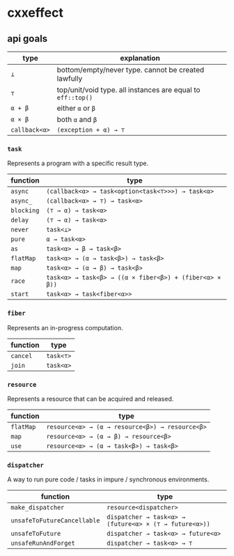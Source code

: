 # cxxeffect

## api goals

| type          | explanation                                                 |
|---------------|-------------------------------------------------------------|
| `⊥`           | bottom/empty/never type. cannot be created lawfully         |
| `⊤`           | top/unit/void type. all instances are equal to `eff::top()` |
| `α + β`       | either `α` or `β`                                           |
| `α × β`       | both `α` and `β`                                            |
| `callback<α>` | `(exception + α) → ⊤`                                       |

### `task`

Represents a program with a specific result type.

| function   | type                                                    |
|------------|---------------------------------------------------------|
| `async`    | `(callback<α> → task<option<task<⊤>>>) → task<α>`       |
| `async_`   | `(callback<α> → ⊤) → task<α>`                           |
| `blocking` | `(⊤ → α) → task<α>`                                     |
| `delay`    | `(⊤ → α) → task<α>`                                     |
| `never`    | `task<⊥>`                                               |
| `pure`     | `α → task<α>`                                           |
| `as`       | `task<α> → β → task<β>`                                 |
| `flatMap`  | `task<α> → (α → task<β>) → task<β>`                     |
| `map`      | `task<α> → (α → β) → task<β>`                           |
| `race`     | `task<α> → task<β> → ((α × fiber<β>) + (fiber<α> × β))` |
| `start`    | `task<α> → task<fiber<α>>`                              |

### `fiber`

Represents an in-progress computation.

| function | type      |
|----------|-----------|
| `cancel` | `task<⊤>` |
| `join`   | `task<α>` |

### `resource`

Represents a resource that can be acquired and released.

| function  | type                                            |
|-----------|-------------------------------------------------|
| `flatMap` | `resource<α> → (α → resource<β>) → resource<β>` |
| `map`     | `resource<α> → (α → β) → resource<β>`           |
| `use`     | `resource<α> → (α → task<β>) → task<β>`         |

### `dispatcher`

A way to run pure code / tasks in impure / synchronous environments.

| function                    | type                                                   |
|-----------------------------|--------------------------------------------------------|
| `make_dispatcher`           | `resource<dispatcher>`                                 |
| `unsafeToFutureCancellable` | `dispatcher → task<α> → (future<α> × (⊤ → future<α>))` |
| `unsafeToFuture`            | `dispatcher → task<α> → future<α>`                     |
| `unsafeRunAndForget`        | `dispatcher → task<α> → ⊤`                             |
